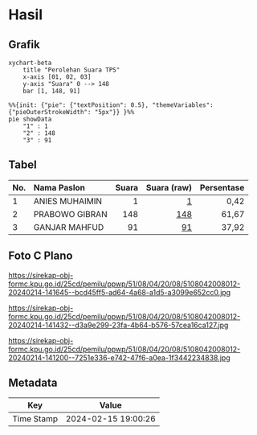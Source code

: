 # Hasil

## Grafik

```mermaid
xychart-beta
    title "Perolehan Suara TPS"
    x-axis [01, 02, 03]
    y-axis "Suara" 0 --> 148
    bar [1, 148, 91]
```

```mermaid
%%{init: {"pie": {"textPosition": 0.5}, "themeVariables": {"pieOuterStrokeWidth": "5px"}} }%%
pie showData
    "1" : 1
    "2" : 148
    "3" : 91
```

## Tabel

| No. | Nama Paslon    | Suara | Suara (raw) | Persentase |
|:--- |:-------------- | -----:| -----------:| ----------:|
| 1   | ANIES MUHAIMIN | 1     | [1][p-1]    | 0,42       |
| 2   | PRABOWO GIBRAN | 148   | [148][p-2]  | 61,67      |
| 3   | GANJAR MAHFUD  | 91    | [91][p-3]   | 37,92      |


[p-1]: https://github.com/gigit-pemilu/pemilu-2024-51-bali/blob/main/pilpres/hitung-suara/sub/51-bali/sub/08-buleleng/sub/04-banjar/sub/2008-pedawa/sub/012-tps/sub/paslon-1.txt
[p-2]: https://github.com/gigit-pemilu/pemilu-2024-51-bali/blob/main/pilpres/hitung-suara/sub/51-bali/sub/08-buleleng/sub/04-banjar/sub/2008-pedawa/sub/012-tps/sub/paslon-2.txt
[p-3]: https://github.com/gigit-pemilu/pemilu-2024-51-bali/blob/main/pilpres/hitung-suara/sub/51-bali/sub/08-buleleng/sub/04-banjar/sub/2008-pedawa/sub/012-tps/sub/paslon-3.txt

## Foto C Plano

https://sirekap-obj-formc.kpu.go.id/25cd/pemilu/ppwp/51/08/04/20/08/5108042008012-20240214-141645--bcd45ff5-ad64-4a68-a1d5-a3099e652cc0.jpg

https://sirekap-obj-formc.kpu.go.id/25cd/pemilu/ppwp/51/08/04/20/08/5108042008012-20240214-141432--d3a9e299-23fa-4b64-b576-57cea16ca127.jpg

https://sirekap-obj-formc.kpu.go.id/25cd/pemilu/ppwp/51/08/04/20/08/5108042008012-20240214-141200--7251e336-e742-47f6-a0ea-1f3442234838.jpg


## Metadata

| Key        | Value               |
| ---------- | ------------------- |
| Time Stamp | 2024-02-15 19:00:26 |



